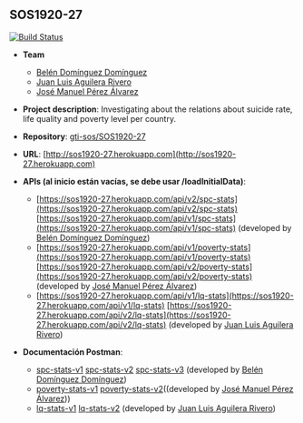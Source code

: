 ## SOS1920-27
[![Build Status](https://travis-ci.com/gti-sos/SOS1920-27.svg?branch=master)](https://travis-ci.com/gti-sos/SOS1920-27)
- **Team**
  - [Belén Domínguez Domínguez](https://github.com/sensatte)
  - [Juan Luis Aguilera Rivero](https://github.com/juanluDeveloper)
  - [José Manuel Pérez Álvarez](https://github.com/JMPere)
- **Project description**: Investigating about the relations about suicide rate, life quality and poverty level per country.
- **Repository**: [gti-sos/SOS1920-27](https://github.com/gti-sos/SOS1920-27)
- **URL**: [http://sos1920-27.herokuapp.com](http://sos1920-27.herokuapp.com)
-  **APIs (al inicio están vacías, se debe usar /loadInitialData)**:
    - [https://sos1920-27.herokuapp.com/api/v2/spc-stats](https://sos1920-27.herokuapp.com/api/v2/spc-stats)
    [https://sos1920-27.herokuapp.com/api/v1/spc-stats](https://sos1920-27.herokuapp.com/api/v1/spc-stats) (developed by [Belén Domínguez Domínguez](https://github.com/sensatte))
    - [https://sos1920-27.herokuapp.com/api/v1/poverty-stats](https://sos1920-27.herokuapp.com/api/v1/poverty-stats)
    [https://sos1920-27.herokuapp.com/api/v2/poverty-stats](https://sos1920-27.herokuapp.com/api/v2/poverty-stats) (developed by [José Manuel Pérez Álvarez](https://github.com/JMPere))
    - [https://sos1920-27.herokuapp.com/api/v1/lq-stats](https://sos1920-27.herokuapp.com/api/v1/lq-stats)
    [https://sos1920-27.herokuapp.com/api/v2/lq-stats](https://sos1920-27.herokuapp.com/api/v2/lq-stats) (developed by [Juan Luis Aguilera Rivero](https://github.com/juanluidos))

-  **Documentación Postman**:
    - [spc-stats-v1](https://documenter.getpostman.com/view/10794870/SzmcbJvH) [spc-stats-v2](https://documenter.getpostman.com/view/10794870/SzYT52HL?version=latest) [spc-stats-v3](https://documenter.getpostman.com/view/10794870/SztBbo6C) (developed by [Belén Domínguez Domínguez](https://github.com/sensatte))
	- [poverty-stats-v1](https://documenter.getpostman.com/view/10838721/SzYT5MmE?version=latest#569d199a-a751-485e-b15f-e77f5152e448)
    [poverty-stats-v2](https://documenter.getpostman.com/view/10838721/Szme3xW4?version=latest)((developed by [José Manuel Pérez Álvarez](https://github.com/JMPere)))	
    - [lq-stats-v1](https://documenter.getpostman.com/view/10696673/SzYT5hPv)
    [lq-stats-v2](https://documenter.getpostman.com/view/10696673/Szme4dK5) (developed by [Juan Luis Aguilera Rivero](https://github.com/juanluDeveloper))

	
